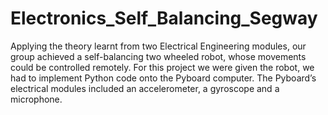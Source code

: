 # Electronics_Self_Balancing_Segway
Applying the theory learnt from two Electrical Engineering modules, our group achieved a self-balancing two wheeled robot, whose movements could be controlled remotely.   For this project we were given the robot, we had to implement Python code onto the Pyboard computer. The Pyboard’s electrical modules included an accelerometer, a gyroscope and a microphone. 
